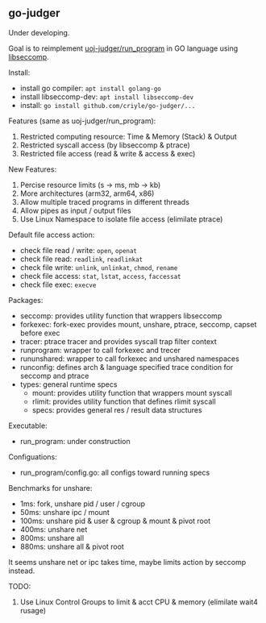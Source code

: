 ## go-judger

Under developing.

Goal is to reimplement [uoj-judger/run_program](https://github.com/vfleaking/uoj) in GO language using [libseccomp](https://github.com/seccomp/libseccomp-golang).

Install:

-   install go compiler: `apt install golang-go`
-   install libseccomp-dev: `apt install libseccomp-dev`
-   install: `go install github.com/criyle/go-judger/...`

Features (same as uoj-judger/run_program):

1.  Restricted computing resource: Time & Memory (Stack) & Output
2.  Restricted syscall access (by libseccomp & ptrace)
3.  Restricted file access (read & write & access & exec)

New Features:

1.  Percise resource limits (s -> ms, mb -> kb)
2.  More architectures (arm32, arm64, x86)
3.  Allow multiple traced programs in different threads
4.  Allow pipes as input / output files
5.  Use Linux Namespace to isolate file access (elimilate ptrace)

Default file access action:

-   check file read / write: `open`, `openat`
-   check file read: `readlink`, `readlinkat`
-   check file write: `unlink`, `unlinkat`, `chmod`, `rename`
-   check file access: `stat`, `lstat`, `access`, `faccessat`
-   check file exec: `execve`

Packages:

-   seccomp: provides utility function that wrappers libseccomp
-   forkexec: fork-exec provides mount, unshare, ptrace, seccomp, capset before exec
-   tracer: ptrace tracer and provides syscall trap filter context
-   runprogram: wrapper to call forkexec and trecer
-   rununshared: wrapper to call forkexec and unshared namespaces
-   runconfig: defines arch & language specified trace condition for seccomp and ptrace
-   types: general runtime specs
    -   mount: provides utility function that wrappers mount syscall
    -   rlimit: provides utility function that defines rlimit syscall
    -   specs: provides general res / result data structures

Executable:

-   run_program: under construction

Configuations:

-   run_program/config.go: all configs toward running specs

Benchmarks for unshare:

-   1ms: fork, unshare pid / user / cgroup
-   50ms: unshare ipc / mount
-   100ms: unshare pid & user & cgroup & mount & pivot root
-   400ms: unshare net
-   800ms: unshare all
-   880ms: unshare all & pivot root

It seems unshare net or ipc takes time, maybe limits action by seccomp instead.

TODO:

1.  Use Linux Control Groups to limit & acct CPU & memory (elimilate wait4 rusage)
